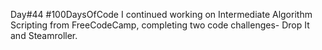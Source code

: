 Day#44 #100DaysOfCode I continued working on Intermediate Algorithm Scripting from FreeCodeCamp, completing two code challenges- Drop It and Steamroller.